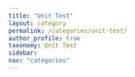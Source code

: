 ```yaml
---
title: "Unit Test"
layout: category
permalink: /categories/unit-test/
author_profile: true
taxonomy: Unit Test
sidebar:
nav: "categories"
---
```

